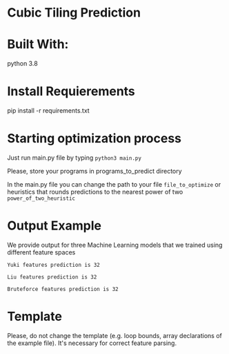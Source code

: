 # Cubic Tiling Prediction


# Built With:
python 3.8

# Install Requierements

pip install -r requirements.txt

# Starting optimization process

Just run main.py file by typing ``` python3 main.py ```

Please, store your programs in programs_to_predict directory

In the main.py file you can change the path to your file ``` file_to_optimize ``` or heuristics that rounds predictions to the nearest power of two ``` power_of_two_heuristic ```

# Output Example

We provide output for three Machine Learning models that we trained using different feature spaces

``` python3
Yuki features prediction is 32

Liu features prediction is 32

Bruteforce features prediction is 32
```

# Template

Please, do not change the template (e.g. loop bounds, array declarations of the example file). It's necessary for correct feature parsing.



